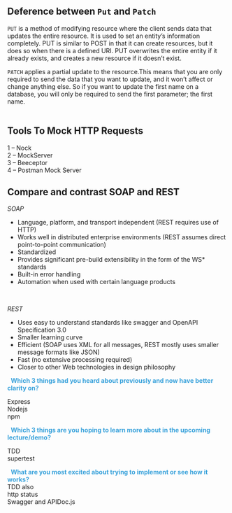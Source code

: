 ## Deference between `Put` and `Patch`  
`PUT` is a method of modifying resource where the client sends data that updates the entire resource. It is used to set an entity’s information completely. PUT is similar to POST in that it can create resources, but it does so when there is a defined URI. PUT overwrites the entire entity if it already exists, and creates a new resource if it doesn’t exist.  

`PATCH` applies a partial update to the resource.This means that you are only required to send the data that you want to update, and it won’t affect or change anything else. So if you want to update the first name on a database, you will only be required to send the first parameter; the first name.  
&nbsp;

## Tools To Mock HTTP Requests  
1 – Nock  
2 – MockServer  
3 – Beeceptor  
4 – Postman Mock Server


## Compare and contrast SOAP and REST  

*SOAP*   
- Language, platform, and transport independent (REST requires use of HTTP)     
- Works well in distributed enterprise environments (REST assumes direct point-to-point communication)
- Standardized
- Provides significant pre-build extensibility in the form of the WS* standards
- Built-in error handling
- Automation when used with certain language products   

&nbsp;


*REST*  
- Uses easy to understand standards like swagger and OpenAPI Specification 3.0
- Smaller learning curve
- Efficient (SOAP uses XML for all messages, REST mostly uses smaller message formats like JSON)
- Fast (no extensive processing required)
- Closer to other Web technologies in design philosophy

&nbsp;
<span style="color:#39A2DB"><b>Which 3 things had you heard about previously and now have better clarity on? </b></span>


Express  
Nodejs  
npm   

&nbsp;
<span style="color:#39A2DB"><b>Which 3 things are you hoping to learn more about in the upcoming lecture/demo? </b></span>
 

TDD  
supertest   

&nbsp;
<span style="color:#39A2DB"><b>What are you most excited about trying to implement or see how it works?</b></span>    
TDD also   
http status   
Swagger and APIDoc.js 
